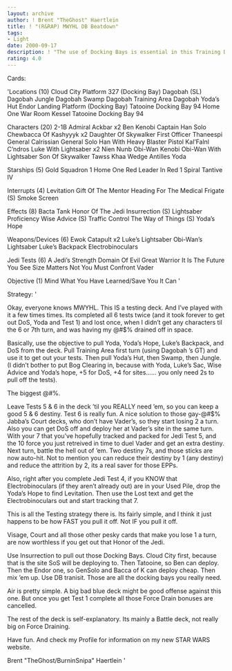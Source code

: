 ```yaml
---
layout: archive
author: ! Brent "TheGhost" Haertlein
title: ! "(R&RAP) MWYHL DB Beatdown"
tags:
- Light
date: 2000-09-17
description: ! "The use of Docking Bays is essential in this Training Deck."
rating: 4.0
---
```

Cards: 

'Locations (10)
Cloud City Platform 327 (Docking Bay)
Dagobah (SL)
Dagobah Jungle
Dagobah Swamp
Dagobah Training Area
Dagobah Yoda&#8217;s Hut
Endor Landing Platform (Docking Bay)
Tatooine Docking Bay 94
Home One War Room
Kessel
Tatooine Docking Bay 94

Characters (20)
2-1B
Admiral Ackbar x2
Ben Kenobi
Captain Han Solo
Chewbacca Of Kashyyyk x2
Daughter Of Skywalker
First Officer Thaneespi
General Calrissian
General Solo
Han With Heavy Blaster Pistol
Kal&#8217;Falnl C&#8217;ndros
Luke With Lightsaber x2
Nien Nunb
Obi-Wan Kenobi
Obi-Wan With Lightsaber
Son Of Skywalker
Tawss Khaa
Wedge Antilles
Yoda

Starships (5)
Gold Squadron 1
Home One
Red Leader In Red 1
Spiral
Tantive IV

Interrupts (4)
Levitation
Gift Of The Mentor
Heading For The Medical Frigate (S)
Smoke Screen

Effects (8)
Bacta Tank
Honor Of The Jedi
Insurrection (S)
Lightsaber Proficiency
Wise Advice (S)
Traffic Control
The Way of Things (S)
Yoda&#8217;s Hope

Weapons/Devices (6)
Ewok Catapult x2
Luke&#8217;s Lightsaber
Obi-Wan&#8217;s Lightsaber
Luke&#8217;s Backpack
Electrobinoculars

Jedi Tests (6)
A Jedi&#8217;s Strength
Domain Of Evil
Great Warrior
It Is The Future You See
Size Matters Not
You Must Confront Vader

Objective (1)
Mind What You Have Learned/Save You It Can  '

Strategy: '

Okay, everyone knows MWYHL. This IS a testing deck. And I&#8217;ve played with it a few times times. Its completed all 6 tests twice (and it took forever to get out DoS, Yoda and Test 1) and lost once, when I didn&#8217;t get any characters til the 6 or 7th turn, and was having my @#$% drained off in space.

Basically, use the objective to pull Yoda, Yoda&#8217;s Hope, Luke&#8217;s Backpack, and DoS from the deck. Pull Training Area first turn (using Dagobah
&#8217;s GT) and use it to get out your tests. Then pull Yoda&#8217;s Hut, then Swamp, then Jungle. (I didn&#8217;t bother to put Bog Clearing in, because with Yoda, Luke&#8217;s Sac, Wise Advice and Yoda&#8217;s hope, +5 for DoS, +4 for sites...... you only need 2s to pull off the tests).

The biggest @#$% about Testing has always been Jedi Test 3. With The Way of Things, that is automatically completed. Not only that, but now your DoS (or SoS, if you decided to train him, but DoS is better in this situation) is Lanspeed = 2. So that stupid Jedi Test 2 can&#8217;t really evade you. Also, it helps to get Yoda to his hut before you pull DoS of that swampy sack of @#$%.

Leave Tests 5 & 6 in the deck &#8217;til you REALLY need &#8217;em, so you can keep a good 5 & 6 destiny. Test 6 is really fun. A nice solution to those gay-@#$% Jabba&#8217;s Court decks, who don&#8217;t have Vader&#8217;s, so they start losing 2 a turn. Also you can get DoS off and deploy her at Vader&#8217;s site in the same turn. With your 7 that you&#8217;ve hopefully tracked and packed for Jedi Test 5, and the 10 force you just retreived in time to duel Vader and get an extra destiny. Next turn, battle the hell out of &#8217;em. Two destiny 7s, and those sticks are now auto-hit. Not to mention you can reduce their destiny by 1 (any destiny) and reduce the attrition by 2, its a real saver for those EPPs.

Also, right after you complete Jedi Test 4, if you KNOW that Electrobinoculars (if they aren&#8217;t already out) are in your Used Pile, drop the Yoda&#8217;s Hope to find Levitation. Then use the Lost text and get the Electrobinoculars out and start tracking that 7.

This is all the Testing strategy there is. Its fairly simple, and I think it just happens to be how FAST you pull it off. Not IF you pull it off.

Visage, Court and all those other pesky cards that make you lose 1 a turn, are now worthless if you get out that Honor of the Jedi.

Use Insurrection to pull out those Docking Bays. Cloud City first, because that is the site SoS will be deploying to. Then Tatooine, so Ben can deploy. Then the Endor one, so GenSolo and Bacca of K can deploy cheap. Then mix &#8217;em up. Use DB tranisit. Those are all the docking bays you really need.

Air is pretty simple. A big bad blue deck might be good offense against this one. But once you get Test 1 complete all those Force Drain bonuses are cancelled.

The rest of the deck is self-explanatory. Its mainly a Battle deck, not really big on Force Draining.

Have fun. And check my Profile for information on my new STAR WARS website.

Brent "TheGhost/BurninSnipa" Haertlein '